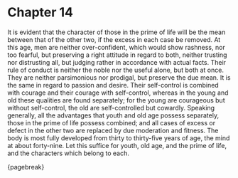 # Chapter 14

It is evident that the character of those in the prime of life will be the mean between that of the other two, if the excess in each case be
removed. At this age, men are neither over-confident, which would show rashness, nor too fearful, but preserving a right attitude in regard to both,
neither trusting nor distrusting all, but judging rather in accordance with actual facts. Their rule of conduct is neither the noble nor the useful
alone, but both at once. They are neither parsimonious nor prodigal, but preserve the due mean. It is the same in regard to passion and desire.
Their self-control is combined with courage and their courage with self-control, whereas in the young and old these qualities are found separately;
for the young are courageous but without self-control, the old are self-controlled but cowardly. Speaking generally, all the advantages that youth
and old age possess separately, those in the prime of life possess combined; and all cases of excess or defect in the other two are replaced by due
moderation and fitness. The body is most fully developed from thirty to thirty-five years of age, the mind at about forty-nine. Let this suffice for
youth, old age, and the prime of life, and the characters which belong to each.

{pagebreak}


